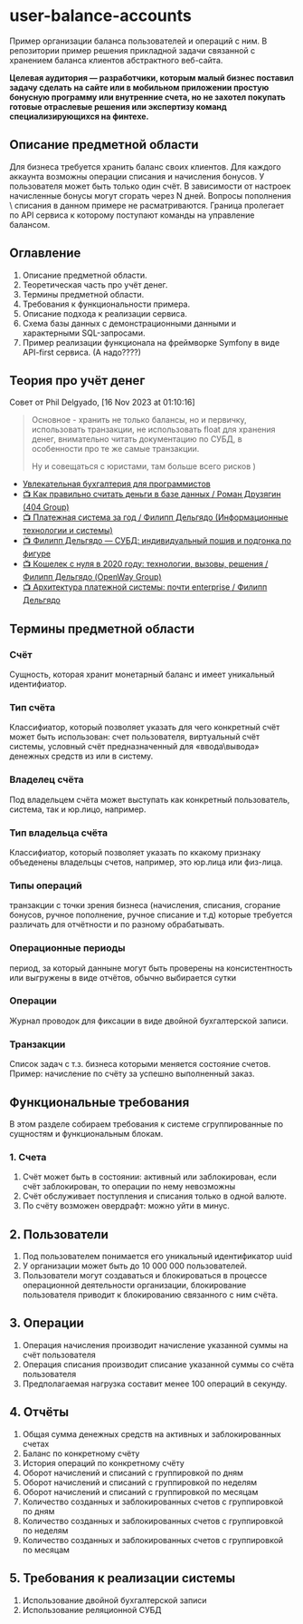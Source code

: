 # user-balance-accounts
Пример организации баланса пользователей и операций с ним. В репозитории пример решения прикладной задачи связанной с хранением баланса клиентов абстрактного веб-сайта. 

**Целевая аудитория — разработчики, которым малый бизнес поставил задачу сделать на сайте или в мобильном приложении простую бонусную программу или внутренние счета, но не захотел покупать готовые отраслевые решения или экспертизу команд специализирующихся на финтехе.**

## Описание предметной области
Для бизнеса требуется хранить баланс своих клиентов. Для каждого аккаунта возможны операции списания и начисления бонусов. У пользователя может быть только один счёт. В зависимости от настроек начисленные бонусы могут сгорать через N дней. Вопросы пополнения \ списания в данном примере не расматриваются. Граница пролегает по API сервиса к которому поступают команды на управление балансом.

## Оглавление
1. Описание предметной области.
2. Теоретическая часть про учёт денег.
3. Термины предметной области.
4. Требования к функциональности примера.
5. Описание подхода к реализации сервиса.
6. Схема базы данных с демонстрационными данными и характерными SQL-запросами.  
7. Пример реализации функционала на фреймворке Symfony в виде API-first сервиса. (А надо????)

## Теория про учёт денег

Совет от Phil Delgyado, [16 Nov 2023 at 01:10:16]
> Основное - хранить не только балансы, но и первичку,
> использовать транзакции,
> не использовать float для хранения денег,
> внимательно читать документацию по СУБД, в особенности про те же самые транзакции.
>
> Ну и совещаться с юристами, там больше всего рисков )

- [Увлекательная бухгалтерия для программистов](https://helpme1s.ru/osnovy-buxgalterskogo-uchyota-dlya-programmistov-1s)
- [ 📺 Как правильно считать деньги в базе данных / Роман Друзягин (404 Group)](http://www.youtube.com/watch?v=zs4VUokFtPQ)
- [ 📺 Платежная система за год / Филипп Дельгядо (Информационные технологии и системы)](http://www.youtube.com/watch?v=wJz_sjjf2aE)
- [ 📺 Филипп Дельгядо — СУБД: индивидуальный пошив и подгонка по фигуре](http://www.youtube.com/watch?v=l4l5pLlC40U)
- [ 📺 Кошелек с нуля в 2020 году: технологии, вызовы, решения / Филипп Дельгядо (OpenWay Group)](http://www.youtube.com/watch?v=KPl6quKgffo)
- [ 📺 Архитектура платежной системы: почти enterprise / Филипп Дельгядо](http://www.youtube.com/watch?v=wMcWo2cT7Ck)

## Термины предметной области

### Счёт
Сущность, которая хранит монетарный баланс и имеет уникальный идентифиатор.

### Тип счёта 
Классифиатор, который позволяет указать для чего конкретный счёт может быть использован: счет пользователя, виртуальный счёт системы, условный счёт предназначенный для «ввода\вывода» денежных средств из или в систему.

### Владелец счёта 
Под владельцем счёта может выступать как конкретный пользователь, система, так и юр.лицо, например.

### Тип владельца счёта
Классифиатор, который позволяет указать по ккакому признаку объеденены владельцы счетов, например, это юр.лица или физ-лица.

### Типы операций
транзакции с точки зрения бизнеса (начисления, списания, сгорание бонусов, ручное пополнение, ручное списание и т.д) которые требуется различать для отчётности и по разному обрабатывать.

### Операционные периоды
период, за который данныне могут быть проверены на консистентность или выгружены в виде отчётов, обычно выбирается сутки

### Операции  
Журнал проводок для фиксации в виде двойной бухгалтерской записи.

### Транзакции
Список задач с т.з. бизнеса которыми меняется состояние счетов. Пример: начисление по счёту за успешно выполненный заказ.

## Функциональные требования
В этом разделе собираем требования к системе сгруппированные по сущностям и функциональным блокам.

### 1. Счета
1. Счёт может быть в состоянии: активный или заблокирован, если счёт заблокирован, то операции по нему невозможны
2. Счёт обслуживает поступления и списания только в одной валюте.
3. По счёту возможен овердрафт: можно уйти в минус.

## 2. Пользователи
1. Под пользователем понимается его уникальный идентификатор uuid 
2. У организации может быть до 10 000 000 пользователей.
3. Пользователи могут создаваться и блокироваться в процессе операционной деятельности организации, блокирование пользователя приводит к блокированию связанного с ним счёта.

## 3. Операции
1. Операция начисления производит начисление указанной суммы на счёт пользователя
2. Операция списания производит списание указанной суммы со счёта пользователя
3. Предполагаемая нагрузка составит менее 100 операций в секунду.

## 4. Отчёты
1. Общая сумма денежных средств на активных и заблокированных счетах
2. Баланс по конкретному счёту
3. История операций по конкретному счёту
4. Оборот начислений и списаний с группировкой по дням
5. Оборот начислений и списаний с группировкой по неделям
6. Оборот начислений и списаний с группировкой по месяцам
7. Количество созданных и заблокированных счетов с группировкой по дням
8. Количество созданных и заблокированных счетов с группировкой по неделям
9. Количество созданных и заблокированных счетов с группировкой по месяцам

## 5. Требования к реализации системы
1. Использование двойной бухгалтерской записи
2. Использование реляционной СУБД
